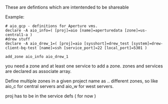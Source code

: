 These are defintions which are intentended to be shareable

Example:
```
# aio_gcp - definitions for Aperture vms.
declare -A aio_info=( [proj]=aio [name]=aperturedata [zone]=us-central1-a )
#drew stuff
declare -A aio_drew_1=( [proj]=aio [sysshort]=drew_test [system]=drew-client-bq-test [name]=ssh [service_port]=22 [local_port]=5301 )

add_zone aio_info aio_drew_1
```

you need a zone and at least one service to add a zone.
zones and services are declared as associate array.

Define multiple zones in a given project name as .. different zones,
so like aio_c for central servers and aio_w for west servers.

proj has to be in the service defs ( for now )
